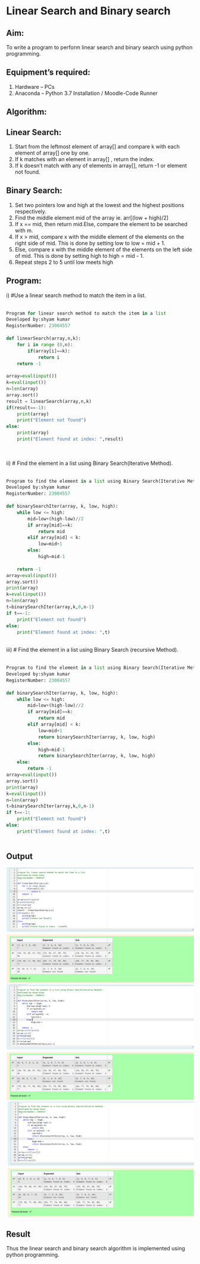 # Linear Search and Binary search
## Aim:
To write a program to perform linear search and binary search using python programming.
## Equipment’s required:
1.	Hardware – PCs
2.	Anaconda – Python 3.7 Installation / Moodle-Code Runner
## Algorithm:
## Linear Search:
1.	Start from the leftmost element of array[] and compare k with each element of array[] one by one.
2.	If k matches with an element in array[] , return the index.
3.	If k doesn’t match with any of elements in array[], return -1 or element not found.
## Binary Search:
1.	Set two pointers low and high at the lowest and the highest positions respectively.
2.	Find the middle element mid of the array ie. arr[(low + high)/2]
3.	If x == mid, then return mid.Else, compare the element to be searched with m.
4.	If x > mid, compare x with the middle element of the elements on the right side of mid. This is done by setting low to low = mid + 1.
5.	Else, compare x with the middle element of the elements on the left side of mid. This is done by setting high to high = mid - 1.
6.	Repeat steps 2 to 5 until low meets high
## Program:
i)	#Use a linear search method to match the item in a list.
```python

Program for linear search method to match the item in a list
Developed by:shyam kumar
RegisterNumber: 23004557

def linearSearch(array,n,k):
    for i in range (0,n):
        if(array[i]==k):
            return i
    return -1
    
array=eval(input())
k=eval(input())
n=len(array)
array.sort()
result = linearSearch(array,n,k)
if(result==-1):
    print(array)
    print("Element not found")
else:
    print(array)
    print("Element found at index: ",result)
    
   
```
ii)	# Find the element in a list using Binary Search(Iterative Method).
```python

Program to find the element in a list using Binary Search(Iterative Method)..
Developed by:shyam kumar
RegisterNumber: 23004557

def binarySearchIter(array, k, low, high):
    while low <= high:
        mid=low+(high-low)//2
        if array[mid]==k:
            return mid
        elif array[mid] < k:
            low=mid+1
        else:
            high=mid-1 
    
    return -1
array=eval(input())
array.sort()
print(array)
k=eval(input())
n=len(array)
t=binarySearchIter(array,k,0,n-1)
if t==-1:
    print("Element not found")
else:
    print("Element found at index: ",t)
  

```
iii)	# Find the element in a list using Binary Search (recursive Method).
```python

Program to find the element in a list using Binary Search(Iterative Method)..
Developed by:shyam kumar
RegisterNumber: 23004557

def binarySearchIter(array, k, low, high):
    while low <= high:
        mid=low+(high-low)//2
        if array[mid]==k:
            return mid
        elif array[mid] < k:
            low=mid+1
            return binarySearchIter(array, k, low, high)
        else:
            high=mid-1 
            return binarySearchIter(array, k, low, high)
    else:
        return -1
array=eval(input())
array.sort()
print(array)
k=eval(input())
n=len(array)
t=binarySearchIter(array,k,0,n-1)
if t==-1:
    print("Element not found")
else:
    print("Element found at index: ",t)
  
```
## Output
![output](expi.png)
![output](expii.png)
![output](expiii.png)







## Result
Thus the linear search and binary search algorithm is implemented using python programming.